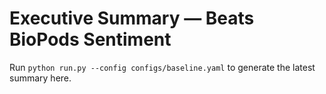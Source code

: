 # Executive Summary — Beats BioPods Sentiment
Run `python run.py --config configs/baseline.yaml` to generate the latest summary here.
